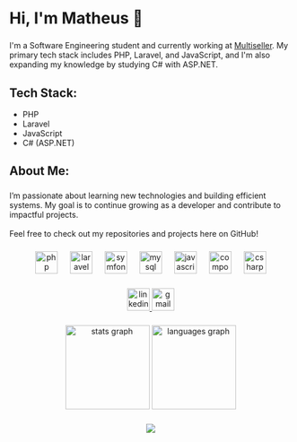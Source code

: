 <h1 align="left">Hi, I'm Matheus 👋</h1>

###

<p align="left">I'm a Software Engineering student and currently working at <a href="https://site.multiseller.software/">Multiseller</a>. My primary tech stack includes PHP, Laravel, and JavaScript, and I'm also expanding my knowledge by studying C# with ASP.NET.</p>

###

<h2 align="left">Tech Stack:</h2>

<ul align="left">
  <li>PHP</li>
  <li>Laravel</li>
  <li>JavaScript</li>
  <li>C# (ASP.NET)</li>
</ul>

<h2 align="left">About Me:</h2>

###

<p align="left">I’m passionate about learning new technologies and building efficient systems. My goal is to continue growing as a developer and contribute to impactful projects.<br><br>Feel free to check out my repositories and projects here on GitHub!</p>

###

<div align="center">
  <img src="https://cdn.simpleicons.org/php/777BB4" height="40" alt="php logo"  />
  <img width="14" />
  <img src="https://cdn.simpleicons.org/laravel/FF2D20" height="40" alt="laravel logo"  />
  <img width="14" />
  <img src="https://cdn.simpleicons.org/symfony/000000" height="40" alt="symfony logo"  />
  <img width="14" />
  <img src="https://cdn.simpleicons.org/mysql/4479A1" height="40" alt="mysql logo"  />
  <img width="14" />
  <img src="https://cdn.simpleicons.org/javascript/F7DF1E" height="40" alt="javascript logo"  />
  <img width="14" />
  <img src="https://cdn.simpleicons.org/composer/885630" height="40" alt="composer logo"  />
  <img width="14" />
  <img src="https://skillicons.dev/icons?i=cs" height="40" alt="csharp logo"  />
</div>

###

<div align="center">
  <a href="https://www.linkedin.com/in/matheusfsc28" target="_blank">
    <img src="https://img.shields.io/static/v1?message=LinkedIn&logo=linkedin&label=&color=0077B5&logoColor=white&labelColor=&style=for-the-badge" height="40" alt="linkedin logo"  />
  </a>
  <a href="dev.matheusfelipe@gmail.com" target="_blank">
    <img src="https://img.shields.io/static/v1?message=Gmail&logo=gmail&label=&color=D14836&logoColor=white&labelColor=&style=for-the-badge" height="40" alt="gmail logo"  />
  </a>
</div>

###

<div align="center">
  <img src="https://github-readme-stats.vercel.app/api?username=matheusfsc28&hide_title=false&hide_rank=false&show_icons=true&include_all_commits=true&count_private=true&disable_animations=false&theme=dracula&locale=en&hide_border=false&order=1" height="150" alt="stats graph"  />
  <img src="https://github-readme-stats.vercel.app/api/top-langs?username=matheusfsc28&locale=en&hide_title=false&layout=compact&card_width=320&langs_count=5&theme=dracula&hide_border=false&order=2" height="150" alt="languages graph"  />
</div>

###

<div align="center">
  <img src="https://profile-counter.glitch.me/matheusfsc28/count.svg?"  />
</div>

###

